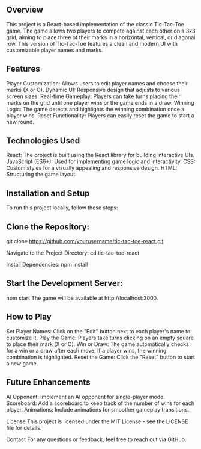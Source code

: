 ## Overview
This project is a React-based implementation of the classic Tic-Tac-Toe game. The game allows two players to compete against each other on a 3x3 grid, aiming to place three of their marks in a horizontal, vertical, or diagonal row. This version of Tic-Tac-Toe features a clean and modern UI with customizable player names and marks.

## Features
Player Customization: Allows users to edit player names and choose their marks (X or O).
Dynamic UI: Responsive design that adjusts to various screen sizes.
Real-time Gameplay: Players can take turns placing their marks on the grid until one player wins or the game ends in a draw.
Winning Logic: The game detects and highlights the winning combination once a player wins.
Reset Functionality: Players can easily reset the game to start a new round.

## Technologies Used
React: The project is built using the React library for building interactive UIs.
JavaScript (ES6+): Used for implementing game logic and interactivity.
CSS: Custom styles for a visually appealing and responsive design.
HTML: Structuring the game layout.

## Installation and Setup
To run this project locally, follow these steps:

## Clone the Repository:

git clone https://github.com/yourusername/tic-tac-toe-react.git

Navigate to the Project Directory:
cd tic-tac-toe-react

Install Dependencies:
npm install

## Start the Development Server:
npm start
The game will be available at http://localhost:3000.

## How to Play
Set Player Names: Click on the "Edit" button next to each player's name to customize it.
Play the Game: Players take turns clicking on an empty square to place their mark (X or O).
Win or Draw: The game automatically checks for a win or a draw after each move. If a player wins, the winning combination is highlighted.
Reset the Game: Click the "Reset" button to start a new game.

## Future Enhancements
AI Opponent: Implement an AI opponent for single-player mode.
Scoreboard: Add a scoreboard to keep track of the number of wins for each player.
Animations: Include animations for smoother gameplay transitions.

License
This project is licensed under the MIT License - see the LICENSE file for details.

Contact
For any questions or feedback, feel free to reach out via GitHub.
